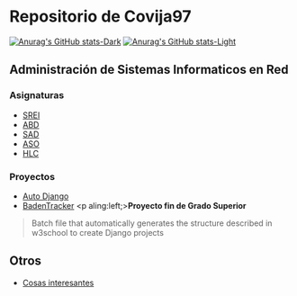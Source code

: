 # Repositorio de Covija97

[![Anurag's GitHub stats-Dark](https://github-readme-stats.vercel.app/api?username=Covija97&show_icons=true&theme=nord#gh-dark-mode-only)](https://github.com/anuraghazra/github-readme-stats#gh-dark-mode-only)
[![Anurag's GitHub stats-Light](https://github-readme-stats.vercel.app/api?username=Covija97&show_icons=true&theme=default#gh-light-mode-only)](https://github.com/anuraghazra/github-readme-stats#gh-light-mode-only)

## Administración de Sistemas Informaticos en Red

### Asignaturas
- [SREI](https://github.com/jcorvid509/SREI/blob/main/README.md)
- [ABD](https://github.com/jcorvid509/ABD)
- [SAD](https://github.com/jcorvid509/SAD)
- [ASO](https://github.com/jcorvid509/ASO)
- [HLC](https://github.com/jcorvid509/HLC)

### Proyectos

- [Auto Django](https://github.com/Covija97/autoDjango)
- [BadenTracker](https://github.com/Covija97/badentracker)  <p aling:left;>**Proyecto fin de Grado Superior**</p>
> Batch file that automatically generates the structure described in w3school to create Django projects

## Otros

- [Cosas interesantes](https://github.com/jcorvid509/Cosas)
